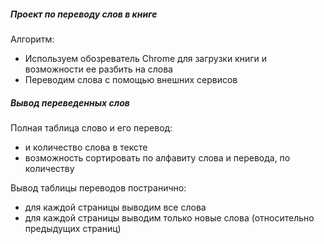 ##### Проект по переводу слов в книге

Алгоритм:
 - Используем обозреватель Chrome для загрузки книги и возможности ее разбить на слова
 - Переводим слова с помощью внешних сервисов

##### Вывод переведенных слов
Полная таблица слово и его перевод:
  - и количество слова в тексте
  - возможность сортировать по алфавиту слова и перевода, по количеству

Вывод таблицы переводов постранично:
  - для каждой страницы выводим все слова
  - для каждой страницы выводим только новые слова (относительно предыдущих страниц)
